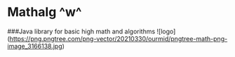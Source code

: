 # Mathalg ^w^
###Java library for basic high math and algorithms
![logo] (https://png.pngtree.com/png-vector/20210330/ourmid/pngtree-math-png-image_3166138.jpg)
